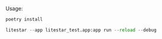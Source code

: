 Usage:

```bash
poetry install
```

```python
litestar --app litestar_test.app:app run --reload --debug
```
